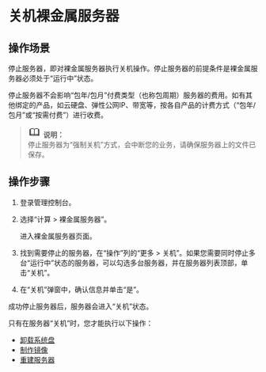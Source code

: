 # 关机裸金属服务器<a name="ZH-CN_TOPIC_0140740387"></a>

## 操作场景<a name="section89140121163"></a>

停止服务器，即对裸金属服务器执行关机操作。停止服务器的前提条件是裸金属服务器必须处于“运行中”状态。

停止服务器不会影响“包年/包月”付费类型（也称包周期）服务器的费用。如有其他绑定的产品，如云硬盘、弹性公网IP、带宽等，按各自产品的计费方式（“包年/包月”或“按需付费”）进行收费。

>![](public_sys-resources/icon-note.gif) **说明：**   
>停止服务器为“强制关机”方式，会中断您的业务，请确保服务器上的文件已保存。  

## 操作步骤<a name="section1534145814619"></a>

1.  登录管理控制台。
2.  选择“计算 \> 裸金属服务器”。

    进入裸金属服务器页面。

3.  找到需要停止的服务器，在“操作”列的“更多 \> 关机”。如果您需要同时停止多台“运行中”状态的服务器，可以勾选多台服务器，并在服务器列表顶部，单击“关机”。
4.  在“关机”弹窗中，确认信息并单击“是”。

成功停止服务器后，服务器会进入“关机”状态。

只有在服务器“关机”时，您才能执行以下操作：

-   [卸载系统盘](卸载磁盘.md)
-   [制作镜像](通过裸金属服务器创建私有镜像.md)
-   [重建服务器](重建裸金属服务器.md)

